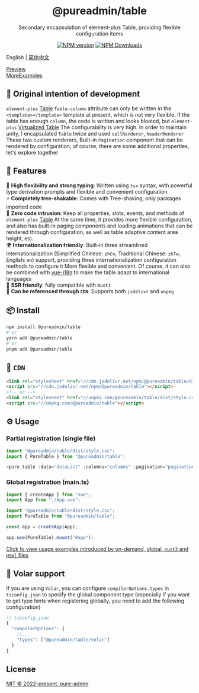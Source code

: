 <h1 align="center">@pureadmin/table</h1>
<p align="center">Secondary encapsulation of element-plus Table, providing flexible configuration items</p>

<p align="center">
<a href="https://www.npmjs.com/package/@pureadmin/table" target="__blank"><img src="https://img.shields.io/npm/v/@pureadmin/table?color=a1b858&label=" alt="NPM version"></a>
<a href="https://www.npmjs.com/package/@pureadmin/table" target="__blank"><img alt="NPM Downloads" src="https://img.shields.io/npm/dm/@pureadmin/table?color=50a36f&label="></a>
</p>

English | [简体中文](./README.md)

[Preview](https://pure-admin.github.io/pure-admin-table/)  
[MoreExamples](https://yiming_chang.gitee.io/vue-pure-admin/#/pure-table/index?username=sso&roles=admin&accessToken=eyJhbGciOiJIUzUxMiJ9.admin)

## 🤔 Original intention of development

`element-plus` [Table](https://element-plus.org/en-US/component/table.html#table-column-attributes) `Table-column` attribute can only be written in the `<template></template>` template at present, which is not very flexible. If the table has enough `column`, the code is written and looks bloated, but `element-plus` [Virtualized Table](https://element-plus.org/en-US/component/table-v2.html) The configurability is very high. In order to maintain unity, I encapsulated `Table` twice and used `cellRenderer`, `headerRenderer` These two custom renderers, Built-in `Pagination` component that can be rendered by configuration, of course, there are some additional properties, let's explore together

## 🚀 Features

🦾 **High flexibility and strong typing**: Written using `tsx` syntax, with powerful type derivation prompts and flexible and convenient configuration  
⚡ **Completely tree-shakable**: Comes with Tree-shaking, only packages imported code  
🫶 **Zero code intrusion**: Keep all properties, slots, events, and methods of `element-plus` [Table](https://element-plus.org/en-US/component/table.html) At the same time, it provides more flexible configuration, and also has built-in paging components and loading animations that can be rendered through configuration, as well as table adaptive content area height, etc.  
🌍 **Internationalization friendly**: Built-in three streamlined internationalization (Simplified Chinese: `zhCn`, Traditional Chinese: `zhTw`, English: `en`) support, providing three internationalization configuration methods to configure it More flexible and convenient. Of course, it can also be combined with [vue-i18n](https://vue-i18n.intlify.dev/) to make the table adapt to international languages  
💚 **SSR friendly**: fully compatible with `Nuxt3`  
📡 **Can be referenced through `CDN`**: Supports both `jsdelivr` and `unpkg`

## 📦 Install

```bash
npm install @pureadmin/table
# or
yarn add @pureadmin/table
# or
pnpm add @pureadmin/table
```

## 📡 `CDN`

```html
<link rel="stylesheet" href="//cdn.jsdelivr.net/npm/@pureadmin/table/dist/style.css" />
<script src="//cdn.jsdelivr.net/npm/@pureadmin/table"></script>
<!-- or -->
<link rel="stylesheet" href="//unpkg.com/@pureadmin/table/dist/style.css" />
<script src="//unpkg.com/@pureadmin/table"></script>
```

## ⚙️ Usage

### Partial registration (single file)

```ts
import "@pureadmin/table/dist/style.css";
import { PureTable } from "@pureadmin/table";

<pure-table :data="dataList" :columns="columns" :pagination="pagination"></pure-table>
```

### Global registration (main.ts)

```ts
import { createApp } from "vue";
import App from "./App.vue";

import "@pureadmin/table/dist/style.css";
import PureTable from "@pureadmin/table";

const app = createApp(App);

app.use(PureTable).mount("#app");
```

[Click to view usage examples introduced by on-demand, global, `nuxt3` and `Html` files](https://github.com/pure-admin/pure-admin-table/tree/main/playgrounds)

## 🔮 Volar support

If you are using `Volar`, you can configure `compilerOptions.types` in `tsconfig.json` to specify the global component type (especially if you want to get type hints when registering globally, you need to add the following configuration)

```js
// tsconfig.json
{
  "compilerOptions": {
    //...
    "types": ["@pureadmin/table/volar"]
  }
}
```

## License

[MIT © 2022-present, pure-admin](./LICENSE)
